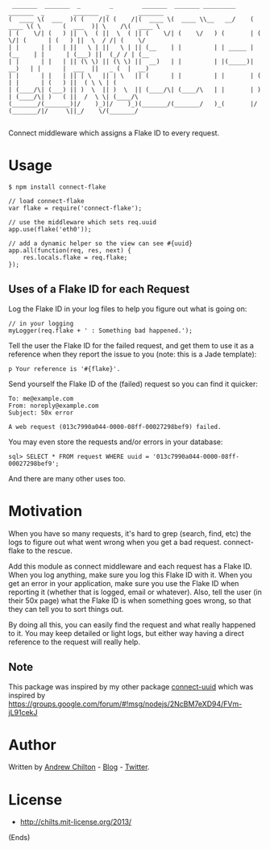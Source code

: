 ```
 _______  _______  _        _        _______  _______ _________     _______  _        _______  _        _______ 
(  ____ \(  ___  )( (    /|( (    /|(  ____ \(  ____ \\__   __/    (  ____ \( \      (  ___  )| \    /\(  ____ \
| (    \/| (   ) ||  \  ( ||  \  ( || (    \/| (    \/   ) (       | (    \/| (      | (   ) ||  \  / /| (    \/
| |      | |   | ||   \ | ||   \ | || (__    | |         | | _____ | (__    | |      | (___) ||  (_/ / | (__    
| |      | |   | || (\ \) || (\ \) ||  __)   | |         | |(_____)|  __)   | |      |  ___  ||   _ (  |  __)   
| |      | |   | || | \   || | \   || (      | |         | |       | (      | |      | (   ) ||  ( \ \ | (      
| (____/\| (___) || )  \  || )  \  || (____/\| (____/\   | |       | )      | (____/\| )   ( ||  /  \ \| (____/\
(_______/(_______)|/    )_)|/    )_)(_______/(_______/   )_(       |/       (_______/|/     \||_/    \/(_______/
                                                                                                                
```

Connect middleware which assigns a Flake ID to every request.

# Usage #

    $ npm install connect-flake

    // load connect-flake
    var flake = require('connect-flake');

    // use the middleware which sets req.uuid
    app.use(flake('eth0'));

    // add a dynamic helper so the view can see #{uuid}
    app.all(function(req, res, next) {
        res.locals.flake = req.flake;
    });

## Uses of a Flake ID for each Request ##

Log the Flake ID in your log files to help you figure out what is going on:

    // in your logging
    myLogger(req.flake + ' : Something bad happened.');

Tell the user the Flake ID for the failed request, and get them to use it as a reference when they report the issue to
you (note: this is a Jade template):

    p Your reference is '#{flake}'.

Send yourself the Flake ID of the (failed) request so you can find it quicker:

    To: me@example.com
    From: noreply@example.com
    Subject: 50x error
    
    A web request (013c7990a044-0000-08ff-00027298bef9) failed.

You may even store the requests and/or errors in your database:

    sql> SELECT * FROM request WHERE uuid = '013c7990a044-0000-08ff-00027298bef9';

And there are many other uses too.

# Motivation #

When you have so many requests, it's hard to grep (search, find, etc) the logs to figure out what went wrong when you
get a bad request. connect-flake to the rescue.

Add this module as connect middleware and each request has a Flake ID. When you log anything, make sure you log this
Flake ID with it. When you get an error in your application, make sure you use the Flake ID when reporting it (whether
that is logged, email or whatever). Also, tell the user (in their 50x page) what the Flake ID is when something goes
wrong, so that they can tell you to sort things out.

By doing all this, you can easily find the request and what really happened to it. You may keep detailed or light logs,
but either way having a direct reference to the request will really help.

## Note ##

This package was inspired by my other package [connect-uuid](https://github.com/appsattic/connect-uuid) which was inspired by
https://groups.google.com/forum/#!msg/nodejs/2NcBM7eXD94/FVm-jL91cekJ

# Author #

Written by [Andrew Chilton](http://chilts.org/) - [Blog](http://chilts.org/blog/) -
[Twitter](https://twitter.com/andychilton).

# License #

* http://chilts.mit-license.org/2013/

(Ends)
